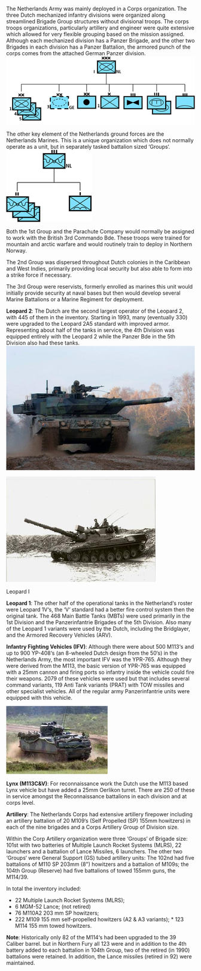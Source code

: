 The Netherlands Army was mainly deployed in a Corps organization. The three Dutch mechanized infantry divisions were organized along streamlined Brigade Group structures without divisional troops. The corps troops organizations, particularly artillery and engineer were quite extensive which allowed for very flexible grouping based on the mission assigned. Although each mechanized division has a Panzer Brigade, and the other two Brigades in each division has a Panzer Battalion, the armored punch of the corps comes from the attached German Panzer division. ![](/assets/images/nato/nl/am/image001.png)

The other key element of the Netherlands ground forces are the Netherlands Marines. This is a unique organization which does not normally operate as a unit, but in separately tasked battalion sized ‘Groups‘. ![](/assets/images/nato/nl/am/image002.png)

Both the 1st Group and the Parachute Company would normally be assigned to work with the British 3rd Commando Bde. These troops were trained for mountain and arctic warfare and would routinely train to deploy in Northern Norway.

The 2nd Group was dispersed throughout Dutch colonies in the Caribbean and West Indies, primarily providing local security but also able to form into a strike force if necessary.

The 3rd Group were reservists, formerly enrolled as marines this unit would initially provide security at naval bases but then would develop several Marine Battalions or a Marine Regiment for deployment.

**Leopard 2**: The Dutch are the second largest operator of the Leopard 2, with 445 of them in the inventory. Starting in 1993, many (eventually 330) were upgraded to the Leopard 2A5 standard with improved armor. Representing about half of the tanks in service, the 4th Division was equipped entirely with the Leopard 2 while the Panzer Bde in the 5th Division also had these tanks. ![](/assets/images/nato/nl/am/image003.jpg)

![](/assets/images/nato/nl/am/image004.jpg)

Leopard I

**Leopard 1**: The other half of the operational tanks in the Netherland‘s roster were Leopard 1V‘s, the ‘V‘ standard had a better fire control system then the original tank. The 468 Main Battle Tanks (MBTs) were used primarily in the 1st Division and the Panzerinfantrie Brigades of the 5th Division. Also many of the Leopard 1 variants were used by the Dutch, including the Bridglayer, and the Armored Recovery Vehicles (ARV).

**Infantry Fighting Vehicles (IFV)**: Although there were about 500 M113‘s and up to 900 YP-408‘s (an 8-wheeled Dutch design from the 50‘s) in the Netherlands Army, the most important IFV was the YPR-765. Although they were derived from the M113, the basic version of YPR-765 was equipped with a 25mm cannon and firing ports so infantry inside the vehicle could fire their weapons. 2079 of these vehicles were used but that includes several command variants, 119 Anti Tank variants (PRAT) with TOW missiles and other specialist vehicles. All of the regular army Panzerinfantrie units were equipped with this vehicle.

![](/assets/images/nato/nl/am/image005.jpg)

**Lynx (M113C&V)**: For reconnaissance work the Dutch use the M113 based Lynx vehicle but have added a 25mm Oerlikon turret. There are 250 of these in service amongst the Reconnaissance battalions in each division and at corps level.

**Artillery**: The Netherlands Corps had extensive artillery firepower including an artillery battalion of 20 M109‘s (Self Propelled (SP) 155mm howitzers) in each of the nine brigades and a Corps Artillery Group of Division size.

Within the Corp Artillery organization were three ‘Groups‘ of Brigade size: 101st with two batteries of Multiple Launch Rocket Systems (MLRS), 22 launchers and a battalion of Lance Missiles, 6 launchers. The other two ‘Groups‘ were General Support (GS) tubed artillery units: The 102nd had five battalions of M110 SP 203mm (8") howitzers and a battalion of M109s; the 104th Group (Reserve) had five battalions of towed 155mm guns, the M114/39.

In total the inventory included:

- 22 Multiple Launch Rocket Systems (MLRS);
- 6 MGM-52 Lance; (not retired)
- 76 M110A2 203 mm SP howitzers;
- 222 M109 155 mm self-propelled howitzers (A2 & A3 variants); \* 123 M114 155 mm towed howitzers.

**Note**: Historically only 82 of the M114‘s had been upgraded to the 39 Caliber barrel. but in Northern Fury all 123 were and in addition to the 4th battery added to each battalion in 104th Group, two of the retired (in 1990) battalions were retained. In addition, the Lance missiles (retired in 92) were maintained.

